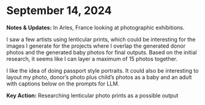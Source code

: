 # September 14, 2024

**Notes & Updates:** 
In Arles, France looking at photographic exhibitions. 

I saw a few artists using lenticular prints, which could be interesting for the images I generate for the projects where I overlap the generated donor photos and the generated baby photos for final outputs. Based on the initial research, it seems like I can layer a maximum of 15 photos together. 

I like the idea of doing passport style portraits. It could also be interesting to layout my photo, donor’s photo plus child’s photos as a baby and an adult with captions below on the prompts for LLM.

**Key Action:** Researching lenticular photo prints as a possible output